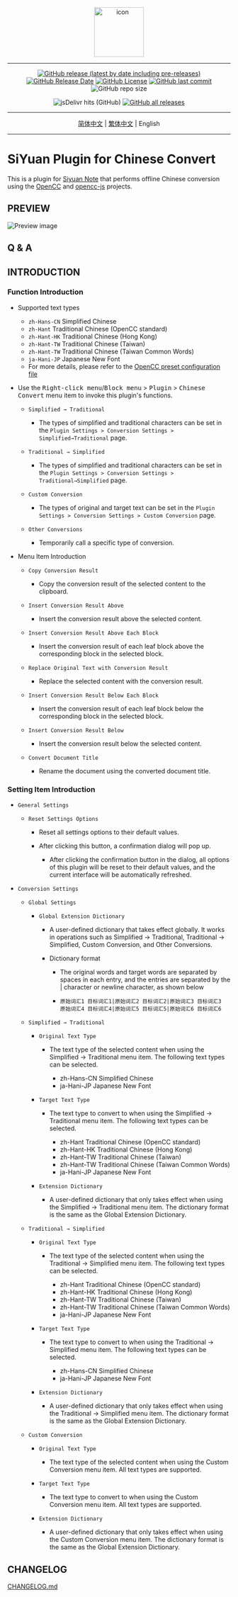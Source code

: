 <div align="center">
<img alt="icon" src="https://cdn.jsdelivr.net/gh/Zuoqiu-Yingyi/siyuan-plugin-opencc/public/icon.png" style="width: 8em; height: 8em;">

---
[![GitHub release (latest by date including pre-releases)](https://img.shields.io/github/v/release/Zuoqiu-Yingyi/siyuan-plugin-opencc?include_prereleases)](https://github.com/Zuoqiu-Yingyi/siyuan-plugin-opencc/releases/latest)
[![GitHub Release Date](https://img.shields.io/github/release-date/Zuoqiu-Yingyi/siyuan-plugin-opencc)](https://github.com/Zuoqiu-Yingyi/siyuan-plugin-opencc/releases/latest)
[![GitHub License](https://img.shields.io/github/license/Zuoqiu-Yingyi/siyuan-plugin-opencc)](https://github.com/Zuoqiu-Yingyi/siyuan-plugin-opencc/blob/main/LICENSE)
[![GitHub last commit](https://img.shields.io/github/last-commit/Zuoqiu-Yingyi/siyuan-plugin-opencc)](https://github.com/Zuoqiu-Yingyi/siyuan-plugin-opencc/commits/main)
![GitHub repo size](https://img.shields.io/github/repo-size/Zuoqiu-Yingyi/siyuan-plugin-opencc)
<!-- ![hits](https://hits.b3log.org/Zuoqiu-Yingyi/siyuan-plugin-opencc.svg) -->
![jsDelivr hits (GitHub)](https://img.shields.io/jsdelivr/gh/hy/Zuoqiu-Yingyi/siyuan-packages-opencc)
[![GitHub all releases](https://img.shields.io/github/downloads/Zuoqiu-Yingyi/siyuan-plugin-opencc/total)](https://github.com/Zuoqiu-Yingyi/siyuan-plugin-opencc/releases)

---
[简体中文](./README_zh_CN.md) \| [繁体中文](./README_zh_CHT.md) \| English

---
</div>

# SiYuan Plugin for Chinese Convert

This is a plugin for [Siyuan Note](https://github.com/siyuan-note/siyuan) that performs offline Chinese conversion using the [OpenCC](https://github.com/BYVoid/OpenCC) and [opencc-js](https://github.com/nk2028/opencc-js) projects.

## PREVIEW

![Preview image](https://cdn.jsdelivr.net/gh/Zuoqiu-Yingyi/siyuan-plugin-opencc/public/preview.png)

## Q & A

## INTRODUCTION

### Function Introduction

* Supported text types

  * `zh-Hans-CN` Simplified Chinese
  * `zh-Hant` Traditional Chinese (OpenCC standard)
  * `zh-Hant-HK` Traditional Chinese (Hong Kong)
  * `zh-Hant-TW` Traditional Chinese (Taiwan)
  * `zh-Hant-TW` Traditional Chinese (Taiwan Common Words)
  * `ja-Hani-JP` Japanese New Font
  * For more details, please refer to the [OpenCC preset configuration file](https://github.com/BYVoid/OpenCC#%E9%A0%90%E8%A8%AD%E9%85%8D%E7%BD%AE%E6%96%87%E4%BB%B6)
* Use the <kbd>Right-click menu</kbd>/<kbd>Block menu</kbd> > <kbd>Plugin</kbd> > <kbd>Chinese Convert</kbd> menu item to invoke this plugin's functions.

  * `Simplified → Traditional`

    * The types of simplified and traditional characters can be set in the `Plugin Settings > Conversion Settings > Simplified→Traditional` page.
  * `Traditional → Simplified`

    * The types of simplified and traditional characters can be set in the `Plugin Settings > Conversion Settings > Traditional→Simplified` page.
  * `Custom Conversion`

    * The types of original and target text can be set in the `Plugin Settings > Conversion Settings > Custom Conversion` page.
  * `Other Conversions`

    * Temporarily call a specific type of conversion.
* Menu Item Introduction

  * `Copy Conversion Result`

    * Copy the conversion result of the selected content to the clipboard.
  * `Insert Conversion Result Above`

    * Insert the conversion result above the selected content.
  * `Insert Conversion Result Above Each Block`

    * Insert the conversion result of each leaf block above the corresponding block in the selected block.
  * `Replace Original Text with Conversion Result`

    * Replace the selected content with the conversion result.
  * `Insert Conversion Result Below Each Block`

    * Insert the conversion result of each leaf block below the corresponding block in the selected block.
  * `Insert Conversion Result Below`

    * Insert the conversion result below the selected content.
  * `Convert Document Title`

    * Rename the document using the converted document title.

### Setting Item Introduction

* `General Settings`

  * `Reset Settings Options`

    * Reset all settings options to their default values.
    * After clicking this button, a confirmation dialog will pop up.

      * After clicking the confirmation button in the dialog, all options of this plugin will be reset to their default values, and the current interface will be automatically refreshed.
* `Conversion Settings`

  * `Global Settings`

    * `Global Extension Dictionary`

      * A user-defined dictionary that takes effect globally. It works in operations such as Simplified → Traditional, Traditional → Simplified, Custom Conversion, and Other Conversions.
      * Dictionary format

        * The original words and target words are separated by spaces in each entry, and the entries are separated by the | character or newline character, as shown below
        * ```plaintext
          原始词汇1 目标词汇1|原始词汇2 目标词汇2|原始词汇3 目标词汇3
          原始词汇4 目标词汇4|原始词汇5 目标词汇5|原始词汇6 目标词汇6
          ```
  * `Simplified → Traditional`

    * `Original Text Type`

      * The text type of the selected content when using the Simplified → Traditional menu item. The following text types can be selected.

        * zh-Hans-CN Simplified Chinese
        * ja-Hani-JP Japanese New Font
    * `Target Text Type`

      * The text type to convert to when using the Simplified → Traditional menu item. The following text types can be selected.

        * zh-Hant Traditional Chinese (OpenCC standard)
        * zh-Hant-HK Traditional Chinese (Hong Kong)
        * zh-Hant-TW Traditional Chinese (Taiwan)
        * zh-Hant-TW Traditional Chinese (Taiwan Common Words)
        * ja-Hani-JP Japanese New Font
    * `Extension Dictionary`

      * A user-defined dictionary that only takes effect when using the Simplified → Traditional menu item. The dictionary format is the same as the Global Extension Dictionary.
  * `Traditional → Simplified`

    * `Original Text Type`

      * The text type of the selected content when using the Traditional → Simplified menu item. The following text types can be selected.

        * zh-Hant Traditional Chinese (OpenCC standard)
        * zh-Hant-HK Traditional Chinese (Hong Kong)
        * zh-Hant-TW Traditional Chinese (Taiwan)
        * zh-Hant-TW Traditional Chinese (Taiwan Common Words)
        * ja-Hani-JP Japanese New Font
    * `Target Text Type`

      * The text type to convert to when using the Traditional → Simplified menu item. The following text types can be selected.

        * zh-Hans-CN Simplified Chinese
        * ja-Hani-JP Japanese New Font
    * `Extension Dictionary`

      * A user-defined dictionary that only takes effect when using the Traditional → Simplified menu item. The dictionary format is the same as the Global Extension Dictionary.
  * `Custom Conversion`

    * `Original Text Type`

      * The text type of the selected content when using the Custom Conversion menu item. All text types are supported.
    * `Target Text Type`

      * The text type to convert to when using the Custom Conversion menu item. All text types are supported.
    * `Extension Dictionary`

      * A user-defined dictionary that only takes effect when using the Custom Conversion menu item. The dictionary format is the same as the Global Extension Dictionary.

## CHANGELOG

[CHANGELOG.md](https://github.com/Zuoqiu-Yingyi/siyuan-plugin-opencc/blob/main/CHANGELOG.md)
